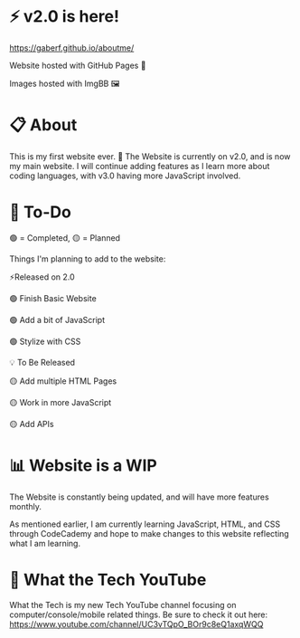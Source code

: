 # ⚡ v2.0 is here!
https://gaberf.github.io/aboutme/

Website hosted with GitHub Pages 🔗

Images hosted with ImgBB 🖼️

# 📋 About

This is my first website ever. 🏹 The Website is currently on v2.0, and is now  my main website. I will continue adding features as I learn more about coding languages, with v3.0 having more JavaScript involved.

# 📝 To-Do

🟢 = Completed, 🟡 = Planned

Things I'm planning to add to the website:

⚡Released on 2.0

🟢 Finish Basic Website

🟢 Add a bit of JavaScript

🟢 Stylize with CSS

💡 To Be Released

🟡 Add multiple HTML Pages

🟡 Work in more JavaScript

🟡 Add APIs

# 📊 Website is a WIP

The Website is constantly being updated, and will have more features monthly.

As mentioned earlier, I am currently learning JavaScript, HTML, and CSS through CodeCademy and hope to make changes to this website reflecting what I am learning.

# 🤯 What the Tech YouTube

What the Tech is my new Tech YouTube channel focusing on computer/console/mobile related things. Be sure to check it out here: https://www.youtube.com/channel/UC3vTQpO_BOr9c8eQ1axqWQQ
